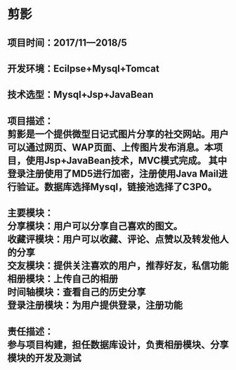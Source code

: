 剪影
===
项目时间：2017/11—2018/5 <br>
---
开发环境：Ecilpse+Mysql+Tomcat <br>
---
技术选型：Mysql+Jsp+JavaBean<br>
---
项目描述： <br>
  剪影是一个提供微型日记式图片分享的社交网站。用户可以通过网页、WAP页面、上传图片发布消息。本项目，使用Jsp+JavaBean技术，MVC模式完成。
其中登录注册使用了MD5进行加密，注册使用Java Mail进行验证。数据库选择Mysql，链接池选择了C3P0。<br>
---

主要模块：<br>
分享模块：用户可以分享自己喜欢的图文。<br>
收藏评模块：用户可以收藏、评论、点赞以及转发他人的分享 <br>
交友模块：提供关注喜欢的用户，推荐好友，私信功能 <br>
相册模块：上传自己的相册 <br>
时间轴模块：查看自己的历史分享<br>
登录注册模块：为用户提供登录，注册功能<br>
---
责任描述： <br>参与项目构建，担任数据库设计，负责相册模块、分享模块的开发及测试<br>
---
